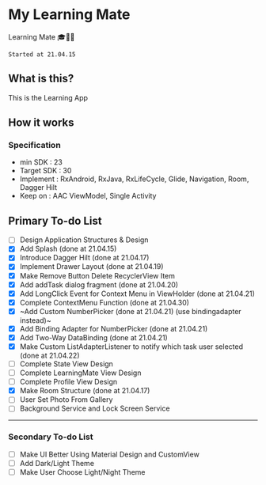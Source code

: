 # My Learning Mate

Learning Mate 🎓🏃‍♂


`Started at 21.04.15`


## What is this?

This is the Learning App

## How it works
### Specification
- min SDK : 23
- Target SDK : 30  
- Implement : RxAndroid, RxJava, RxLifeCycle, Glide, Navigation, Room, Dagger Hilt
- Keep on : AAC ViewModel, Single Activity

## Primary To-do List 
- [ ] Design Application Structures & Design
- [X] Add Splash (done at 21.04.15)
- [X] Introduce Dagger Hilt (done at 21.04.17)
- [X] Implement Drawer Layout (done at 21.04.19)
- [X] Make Remove Button Delete RecyclerView Item
- [X] Add addTask dialog fragment (done at 21.04.20)
- [X] Add LongClick Event for Context Menu in ViewHolder (done at 21.04.21)
- [X] Complete ContextMenu Function (done at 21.04.30)
- [X] ~Add Custom NumberPicker (done at 21.04.21) (use bindingadapter instead)~
- [X] Add Binding Adapter for NumberPicker (done at 21.04.21)
- [X] Add Two-Way DataBinding (done at 21.04.21)
- [X] Make Custom ListAdapterListener to notify which task user selected (done at 21.04.22)
- [ ] Complete State View Design
- [ ] Complete LearningMate View Design
- [ ] Complete Profile View Design
- [X] Make Room Structure (done at 21.04.17)
- [ ] User Set Photo From Gallery
- [ ] Background Service and Lock Screen Service

----------------
### Secondary To-do List 
- [ ] Make UI Better Using Material Design and CustomView
- [ ] Add Dark/Light Theme
- [ ] Make User Choose Light/Night Theme
